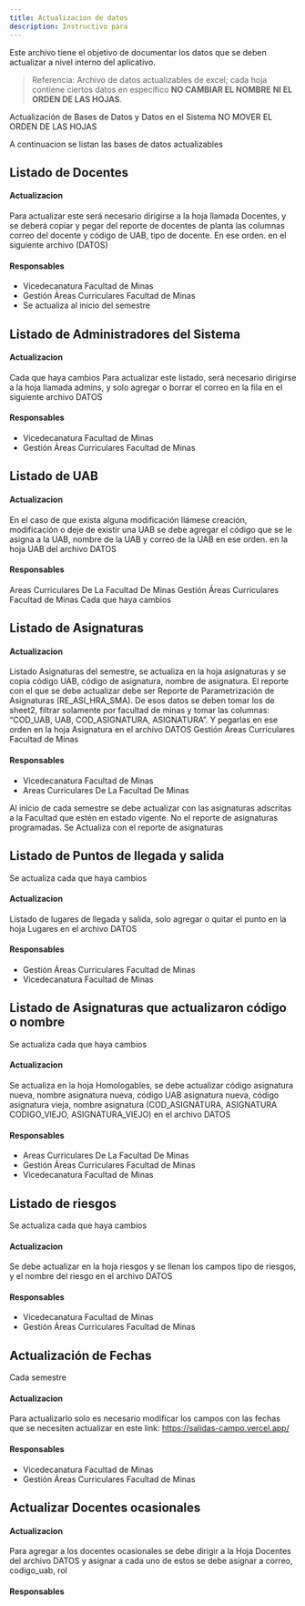 ```yaml
---
title: Actualizacion de datos
description: Instructivo para
---
```


Este archivo tiene el objetivo de documentar los datos que se deben actualizar a nivel interno del aplicativo.

> Referencia: Archivo de datos actualizables de excel; cada hoja contiene ciertos datos en específico **NO CAMBIAR EL NOMBRE NI EL ORDEN DE LAS HOJAS**.

Actualización de Bases de Datos y Datos en el Sistema
NO MOVER EL ORDEN DE LAS HOJAS

A continuacion se listan las bases de datos actualizables

## Listado de Docentes

#### Actualizacion

Para actualizar este será necesario dirigirse a la hoja llamada Docentes, y se deberá copiar y pegar del reporte de docentes de planta las columnas correo del docente y código de UAB, tipo de docente. En ese orden. en el siguiente archivo (DATOS)

#### Responsables
- Vicedecanatura Facultad de Minas
- Gestión Áreas Curriculares Facultad de Minas
- Se actualiza al inicio del semestre

## Listado de Administradores del Sistema

#### Actualizacion
Cada que haya cambios
Para actualizar este listado, será necesario dirigirse a la hoja llamada admins, y solo agregar o borrar el correo en la fila en el siguiente archivo DATOS

#### Responsables
- Vicedecanatura Facultad de Minas
- Gestión Áreas Curriculares Facultad de Minas

## Listado de UAB

#### Actualizacion
En el caso de que exista alguna modificación llámese creación, modificación o deje de existir una UAB se debe agregar el código que se le asigna a la UAB, nombre de la UAB y correo de la UAB en ese orden. en la hoja UAB del archivo DATOS

#### Responsables

Areas Curriculares De La Facultad De Minas
Gestión Áreas Curriculares Facultad de Minas
Cada que haya cambios

## Listado de Asignaturas

#### Actualizacion
Listado Asignaturas del semestre, se actualiza en  la hoja asignaturas y se copia código UAB, código de asignatura, nombre de asignatura. 
El reporte con el que se debe actualizar debe ser Reporte de Parametrización de Asignaturas (RE_ASI_HRA_SMA). De esos datos se deben tomar los de sheet2, filtrar solamente por facultad de minas y tomar las columnas: “COD_UAB, UAB, COD_ASIGNATURA, ASIGNATURA”. Y pegarlas en ese orden en la hoja Asignatura en el archivo DATOS
 Gestión Áreas Curriculares Facultad de Minas

#### Responsables

- Vicedecanatura Facultad de Minas
- Areas Curriculares De La Facultad De Minas

Al inicio de cada semestre se debe actualizar con las asignaturas adscritas a la Facultad que estén en estado vigente. No el reporte de asignaturas programadas.
Se Actualiza con el reporte de asignaturas

## Listado de Puntos de llegada y salida
Se actualiza cada que haya cambios
#### Actualizacion
Listado de lugares de llegada y salida, solo agregar o quitar el punto en la hoja Lugares en el archivo DATOS
#### Responsables

- Gestión Áreas Curriculares Facultad de Minas
- Vicedecanatura Facultad de Minas

## Listado de Asignaturas que actualizaron código o nombre

Se actualiza cada que haya cambios

#### Actualizacion
Se actualiza en la hoja Homologables, se debe actualizar código asignatura nueva, nombre asignatura nueva, código UAB asignatura nueva, código asignatura vieja, nombre asignatura (COD_ASIGNATURA, ASIGNATURA	CODIGO_VIEJO, ASIGNATURA_VIEJO) en el archivo DATOS
#### Responsables

- Areas Curriculares De La Facultad De Minas
- Gestión Áreas Curriculares Facultad de Minas
- Vicedecanatura Facultad de Minas

## Listado de riesgos

Se actualiza cada que haya cambios

#### Actualizacion
Se debe actualizar en la hoja riesgos y se llenan los campos tipo de riesgos, y el nombre del riesgo en el archivo DATOS

#### Responsables
- Vicedecanatura Facultad de Minas
- Gestión Áreas Curriculares Facultad de Minas

## Actualización de Fechas
Cada semestre

#### Actualizacion
Para actualizarlo solo es necesario modificar los campos con las fechas que se necesiten actualizar en este link: https://salidas-campo.vercel.app/

#### Responsables

- Vicedecanatura Facultad de Minas
- Gestión Áreas Curriculares Facultad de Minas

## Actualizar Docentes ocasionales

#### Actualizacion


Para agregar a los docentes ocasionales se debe dirigir a la Hoja Docentes del archivo DATOS y asignar a cada uno de estos se debe asignar a correo, codigo_uab, rol

#### Responsables
